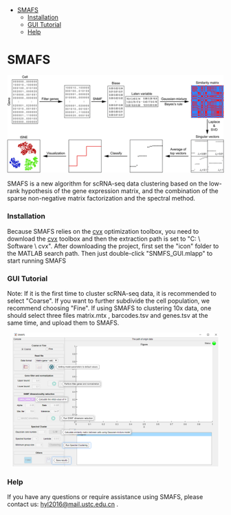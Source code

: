 
<!-- TOC -->
- [SMAFS](#smafs)
    - [Installation](#installation)
    - [GUI Tutorial](#gui-tutorial)
    - [Help](#help)
<!-- TOC -->


SMAFS
===
![](./images/Fig.jpg)

SMAFS is a new algorithm for scRNA-seq data clustering based on the low-rank hypothesis of the gene expression matrix, and the combination of the sparse non-negative matrix factorization and the spectral method.

### Installation

Because SMAFS relies on the [cvx](http://cvxr.com/cvx/download/) optimization toolbox, you need to download the [cvx](http://cvxr.com/cvx/download/) toolbox and then the extraction path is set to "C: \ Software \ cvx". After downloading the project, first set the "icon" folder to the MATLAB search path. Then just double-click "SNMFS_GUI.mlapp" to start running SMAFS

### GUI Tutorial

Note: If it is the first time to cluster scRNA-seq data, it is recommended to select "Coarse". If you want to further subdivide the cell population, we recommend choosing "Fine". If using SMAFS to clustering 10x data, one should select three files matrix.mtx , barcodes.tsv and genes.tsv at the same time, and upload them to SMAFS.

<div align=center>
<img src= './images/SMAFS_app.png'  width="95%" height="50%"  />
</div>

### Help
If you have any questions or require assistance using SMAFS, please contact us: hyl2016@mail.ustc.edu.cn .